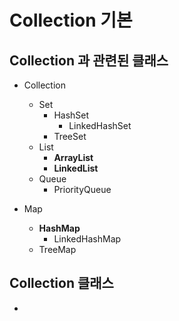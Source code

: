 # Collection 기본

## Collection 과 관련된 클래스

* Collection
  * Set
    * HashSet
      * LinkedHashSet
    * TreeSet
  * List
    * **ArrayList**
    * **LinkedList**
  * Queue
    * PriorityQueue



* Map
  * **HashMap**
    * LinkedHashMap
  * TreeMap

## Collection 클래스

*
